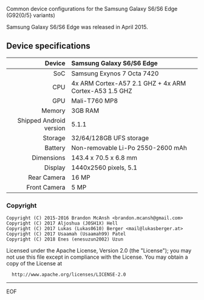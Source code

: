 Common device configurations for the Samsung Galaxy S6/S6 Edge (G92{0/5} variants)

Samsung Galaxy S6/S6 Edge was released in April 2015.

## Device specifications

| Device       | Samsung Galaxy S6/S6 Edge        |
| -----------: | :---------------------------------------------- |
| SoC          | Samsung Exynos 7 Octa 7420                      |
| CPU          | 4x ARM Cortex-A57 2.1 GHZ + 4x ARM Cortex-A53 1.5 GHZ          |
| GPU          | Mali-T760 MP8                                   |
| Memory       | 3GB RAM                                         |
| Shipped Android version | 5.1.1                           	 |
| Storage      | 32/64/128GB UFS storage                         |
| Battery      | Non-removable Li-Po 2550-2600 mAh             	 |
| Dimensions   | 143.4 x 70.5 x 6.8 mm	                         |
| Display      | 1440x2560 pixels, 5.1    			 |
Rear Camera    | 16 MP                                           |
Front Camera   | 5 MP                                            |

### Copyright

	Copyright (C) 2015-2016 Brandon McAnsh <brandon.mcansh@gmail.com>
	Copyright (C) 2017 Aljoshua (J0SH1X) Hell
	Copyright (C) 2017 Lukas (Lukas0610) Berger <mail@lukasberger.at>
	Copyright (C) 2017 Usaamah (Usaamah99) Patel
	Copyright (C) 2018 Enes (enesuzun2002) Uzun

 Licensed under the Apache License, Version 2.0 (the "License");
 you may not use this file except in compliance with the License.
 You may obtain a copy of the License at

      http://www.apache.org/licenses/LICENSE-2.0

------------------------------------------------------------------

EOF
